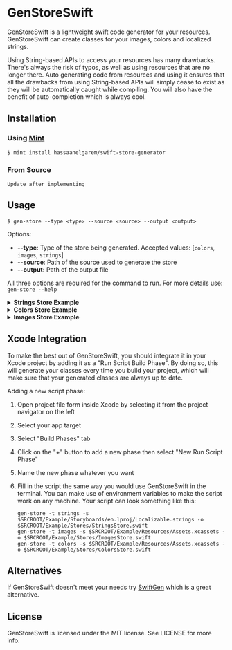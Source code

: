 # GenStoreSwift

GenStoreSwift is a lightweight swift code generator for your resources. GenStoreSwift can create classes for your images, colors and localized strings.

Using String-based APIs to access your resources has many drawbacks. There's always the risk of typos, as well as using resources that are no longer there. Auto generating code from resources and using it ensures that all the drawbacks from using String-based APIs will simply cease to exist as they will be automatically caught while compiling. You will also have the benefit of auto-completion which is always cool.

## Installation

### Using [Mint](https://github.com/yonaskolb/Mint)

```shell
$ mint install hassaanelgarem/swift-store-generator
```

### From Source

```shell
Update after implementing
```

## Usage

```shell
$ gen-store --type <type> --source <source> --output <output>
```

Options:

- **--type**: Type of the store being generated. Accepted values: [`colors`, `images`, `strings`]
- **--source**: Path of the source used to generate the store
- **--output:** Path of the output file

All three options are required for the command to run.
For more details use: `gen-store --help`

<details>
  <summary><strong>Strings Store Example</strong></summary>
  <br>
  To generate a swift class from a .strings file use the following command:

```shell
$ gen-store --type strings --source Localizable.strings --output StringsStore.swift
```

Given the following `Localizable.strings` file:

```
"jim" = "Bears. Beets. Battlestar Galactica.";
"dwight" = "Identity theft is not a joke, Jim!";
```

The generated code will look like this:

```swift
class StringsStore {

	static let jim = "jim".localized
	static let dwight = "dwight".localized

}

fileprivate extension String {
    var localized: String {
        return NSLocalizedString(self, comment: "")
    }
}
```

And now you can use it this way in your code:

```swift
let message = StringsStore.jim
let reply = StringsStore.dwight
```
  
  ---
</details>

<details>
  <summary><strong>Colors Store Example</strong></summary>
  <br>
To generate a swift class represting your colors from an xcassets file use the following command:

```shell
$ gen-store --type colors --source Colors.xcasseets --output ColorsStore.swift
```

Given the following `Colors.xcasseets` file:

<img width="50%" alt="Colors xcasseets" src="https://user-images.githubusercontent.com/25306722/135378420-6b8789ea-6eae-464d-8028-143e80e23af5.png">

The generated code will look like this:

```swift
class ColorsStore {

	static let dijonMustard: UIColor = Self.unwrappedColor(named: "dijonMustard")
	static let spicyBrown: UIColor = Self.unwrappedColor(named: "spicyBrown")
	static let yellowMustard: UIColor = Self.unwrappedColor(named: "yellowMustard")

    static func unwrappedColor(named name: String) -> UIColor {
        guard let color = UIColor(named: name) else {
            print("[ERROR] - Color with name (\"\(name)\") not found in assets cataloug")
            return UIColor.white
        }
        return color
    }
}
```

And now you can use it this way in your code:

```swift
let shirtColor = ColorsStore.spicyBrown
```
  
  ---
</details>

<details>
  <summary><strong>Images Store Example</strong></summary>
  <br>
To generate a swift class represting your images from an xcassets file use the following command:

```shell
$ gen-store --type images --source Images.xcasseets --output ImagesStore.swift
```

Given the following `Images.xcasseets` file:

<img width="50%" alt="Images xcasseets" src="https://user-images.githubusercontent.com/25306722/135378456-8872f6ae-09ee-4d22-b52c-5f990e94a9ca.png">

The generated code will look like this:

```swift
class ImagesStore {

	static let babiesPoster: UIImage? = UIImage(named: "babiesPoster")
	static let chairModel: UIImage? = UIImage(named: "chairModel")

}
```

And now you can use it this way in your code:

```swift
let theOne = ImagesStore.chairModel
```
  
  ---
</details>

## Xcode Integration

To make the best out of GenStoreSwift, you should integrate it in your Xcode project by adding it as a "Run Script Build Phase". By doing so, this will generate your classes every time you build your project, which will make sure that your generated classes are always up to date.

Adding a new script phase:

1. Open project file form inside Xcode by selecting it from the project navigator on the left
2. Select your app target
3. Select "Build Phases" tab
4. Click on the "+" button to add a new phase then select "New Run Script Phase"
5. Name the new phase whatever you want
6. Fill in the script the same way you would use GenStoreSwift in the terminal. You can make use of environment variables to make the script work on any machine. Your script can look something like this:
    
    ```shell
    gen-store -t strings -s $SRCROOT/Example/Storyboards/en.lproj/Localizable.strings -o $SRCROOT/Example/Stores/StringsStore.swift
    gen-store -t images -s $SRCROOT/Example/Resources/Assets.xcassets -o $SRCROOT/Example/Stores/ImagesStore.swift
    gen-store -t colors -s $SRCROOT/Example/Resources/Assets.xcassets -o $SRCROOT/Example/Stores/ColorsStore.swift
    ```
    

## Alternatives

If GenStoreSwift doesn't meet your needs try [SwiftGen](https://github.com/SwiftGen/SwiftGen) which is a great alternative.

## License

GenStoreSwift is licensed under the MIT license. See LICENSE for more info.

